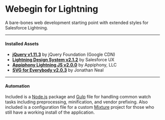 # Webegin for Lightning
A bare-bones web development starting point with extended styles for Salesforce Lightning.

---

#### Installed Assets
* <a href="https://jquery.com/">**jQuery v1.11.3**</a> by jQuery Foundation (Google CDN)
* <a href="http://lightningdesignsystem.com/">**Lightning Design System v2.1.2**</a> by Salesforce UX
* <a href="http://aljs.appiphony.com/">**Appiphony Lightning JS v2.0.0**</a> by Appiphony, LLC
* <a href="https://github.com/jonathantneal/svg4everybody">**SVG for Everybody v2.0.3**</a> by Jonathan Neal

---

#### Automation
Included is a <a href="https://nodejs.org/">Node.js</a> package and <a href="http://gulpjs.com/">Gulp</a> file for handling common watch tasks including preprocessing, minification, and vendor prefixing. Also included is a configuration file for a custom <a href="http://mixture.io/">Mixture</a> project for those who still have a working install of the application.